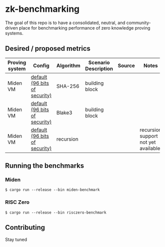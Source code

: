 # zk-benchmarking

The goal of this repo is to have a consolidated, neutral, and community-driven place for benchmarking performance of zero knowledge proving systems.

## Desired / proposed metrics

| Proving system | Config | Algorithm | Scenario Description | Source | Notes |
| --- | --- | --- | --- | --- | --- |
| Miden VM | [default (96 bits of security)](https://github.com/maticnetwork/miden/blob/e941cf8dc6397a830d9073c8730389248e82f8e1/air/src/options.rs#L29) | SHA-256 | building block | | |
| Miden VM | [default (96 bits of security)](https://github.com/maticnetwork/miden/blob/e941cf8dc6397a830d9073c8730389248e82f8e1/air/src/options.rs#L29) | Blake3 | building block | | |
| Miden VM | [default (96 bits of security)](https://github.com/maticnetwork/miden/blob/e941cf8dc6397a830d9073c8730389248e82f8e1/air/src/options.rs#L29) | recursion | | | recursion support not yet available |

## Running the benchmarks

### Miden

```console
$ cargo run --release --bin miden-benchmark
```

### RISC Zero

```console
$ cargo run --release --bin risczero-benchmark
```

## Contributing
Stay tuned
